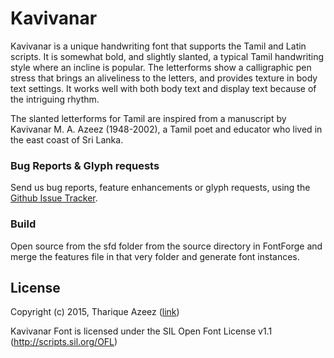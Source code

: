 # Kavivanar

Kavivanar is a unique handwriting font that supports the Tamil and Latin scripts.
It is somewhat bold, and slightly slanted, a typical Tamil handwriting style where an incline is popular.
The letterforms show a calligraphic pen stress that brings an aliveliness to the letters, and provides texture in body text settings. 
It works well with both body text and display text because of the intriguing rhythm.

The slanted letterforms for Tamil are inspired from a manuscript by Kavivanar M. A. Azeez (1948-2002), a Tamil poet and educator who lived in the east coast of Sri Lanka.


### Bug Reports & Glyph requests

Send us bug reports, feature enhancements or glyph requests, using the [Github Issue Tracker](https://github.com/enathu/kavivanar/issues/).

### Build

Open source from the sfd folder from the source directory in FontForge and merge the features file in that very folder and generate font instances. 

## License

Copyright (c) 2015, Tharique Azeez ([link](http://thariqueazeez.com))

Kavivanar Font is licensed under the SIL Open Font License v1.1 (<http://scripts.sil.org/OFL>)
